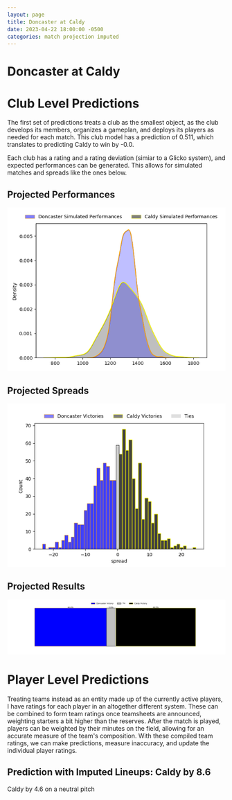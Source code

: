 ```yaml
---  
layout: page  
title: Doncaster at Caldy  
date: 2023-04-22 18:00:00 -0500  
categories: match projection imputed  
---
```

# Doncaster at Caldy

# Club Level Predictions


The first set of predictions treats a club as the smallest object, as the club develops its members, organizes a gameplan, and deploys its players as needed for each match. This club model has a prediction of 0.511, which translates to predicting Caldy to win by -0.0.

Each club has a rating and a rating deviation (simiar to a Glicko system), and expected performances can be generated. This allows for simulated matches and spreads like the ones below.
## Projected Performances


![Projected Performances](plots/performances_2023-04-22-Caldy-Doncaster.png)
## Projected Spreads


![Projected Spreads](plots/spreads_2023-04-22-Caldy-Doncaster.png)
## Projected Results


![Projected Results](plots/resultbar_2023-04-22-Caldy-Doncaster.png)
# Player Level Predictions


Treating teams instead as an entity made up of the currently active players, I have ratings for each player in an altogether different system. These can be combined to form team ratings once teamsheets are announced, weighting starters a bit higher than the reserves. After the match is played, players can be weighted by their minutes on the field, allowing for an accurate measure of the team's composition. With these compiled team ratings, we can make predictions, measure inaccuracy, and update the individual player ratings.
## Prediction with Imputed Lineups: Caldy by 8.6


Caldy by 4.6 on a neutral pitch

